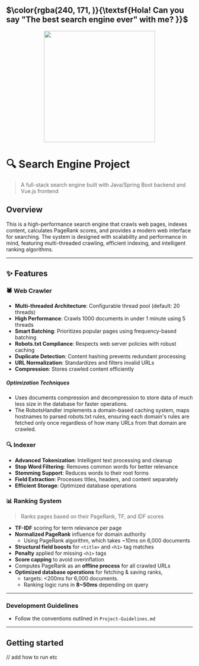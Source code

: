 ## $\color{rgba(240, 171, )}{\textsf{Hola! Can you say "The best search engine ever" with me? }}$ 


<div align="center">
<img src="https://media.tenor.com/TdUkba4lsP0AAAAM/dora.gif" width="300" height="300" />
</div>

# 🔍 Search Engine Project

> A full-stack search engine built with Java/Spring Boot backend and Vue.js frontend

##  Overview

This is a high-performance search engine that crawls web pages, indexes content, calculates PageRank scores, and provides a modern web interface for searching. The system is designed with scalability and performance in mind, featuring multi-threaded crawling, efficient indexing, and intelligent ranking algorithms.

---
## ✨ Features
### 🕷️ Web Crawler

- **Multi-threaded Architecture**: Configurable thread pool (default: 20 threads)
- **High Performance**: Crawls 1000 documents in under 1 minute using 5 threads
- **Smart Batching**: Prioritizes popular pages using frequency-based batching
- **Robots.txt Compliance**: Respects web server policies with robust caching
- **Duplicate Detection**: Content hashing prevents redundant processing
- **URL Normalization**: Standardizes and filters invalid URLs
- **Compression**: Stores crawled content efficiently

##### Optimization Techniques
- Uses documents compression and decompression to store data of much less size in the database for faster operations.
- The RobotsHandler implements a domain-based caching system, maps hostnames to parsed robots.txt rules, ensuring each domain's rules are fetched only once regardless of how many URLs from that domain are crawled.

### 🔍 Indexer

- **Advanced Tokenization**: Intelligent text processing and cleanup
- **Stop Word Filtering**: Removes common words for better relevance
- **Stemming Support**: Reduces words to their root forms
- **Field Extraction**: Processes titles, headers, and content separately
- **Efficient Storage**: Optimized database operations

### 📊 Ranking System

> Ranks pages based on their PageRank, TF, and IDF scores

- **TF-IDF** scoring for term relevance per page
- **Normalized PageRank** influence for domain authority
    - Using PageRank algorithm, which takes ~10ms on 6,000 documents
- **Structural field boosts** for `<title>` and `<h1>` tag matches
- **Penalty** applied for missing `<h1>` tags
- **Score capping** to avoid overinflation
- Computes PageRank as an **offline process** for all crawled URLs
- **Optimized database operations** for fetching & saving ranks,
    - targets: <200ms for 6,000 documents.
    - Ranking logic runs in **8~50ms** depending on query  
---
### Development Guidelines
- Follow the conventions outlined in `Project-Guidelines.md`

---
## Getting started
// add how to run etc